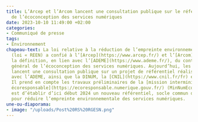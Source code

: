 ```yaml
---
title: L’Arcep et l’Arcom lancent une consultation publique sur le référentiel général
  de l’écoconception des services numériques
date: 2023-10-10 11:49:00 +02:00
categories:
- Communiqué de presse
tags:
- Environnement
chapeau-text: La loi relative à la réduction de l’empreinte environnementale du numérique
  (loi « REEN) a confié à l’[Arcep](https://www.arcep.fr/) et l’[Arcom](https://www.arcom.fr/)
  la définition, en lien avec l’[ADEME](https://www.ademe.fr/), du contenu d’un référentiel
  général de l’écoconception des services numériques. Aujourd’hui, les deux autorités
  lancent une consultation publique sur un projet de référentiel réalisé en collaboration
  avec l’ADEME, ainsi que la DINUM, la [CNIL](https://www.cnil.fr/fr) et l’[Inria](https://www.inria.fr/fr).
  Il prend en compte les travaux préliminaires de la [mission interministérielle numérique
  écoresponsable](https://ecoresponsable.numerique.gouv.fr/) (MinNumEco). L’objectif
  est d’établir d’ici début 2024 un nouveau référentiel, socle commun de bonnes pratiques
  pour réduire l’empreinte environnementale des services numériques.
une-ou-diaporama:
- image: "/uploads/Post%20RS%20RGESN.png"
---
```


<div class="lien-important"><p><a href="https://www.arcep.fr/actualites/actualites-et-communiques/detail/n/environnement-091023.html"title="Lire le communiqué de presse sur le site de l'Arcep"</a></p></div>